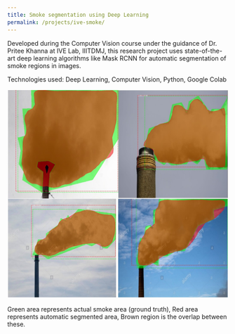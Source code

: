 ```yaml
---
title: Smoke segmentation using Deep Learning
permalink: /projects/ive-smoke/
---
```


Developed during the Computer Vision course under the guidance of Dr. Pritee Khanna at IVE Lab, IIITDMJ, this research project uses state-of-the-art deep learning algorithms like Mask RCNN for automatic segmentation of smoke regions in images.

Technologies used: Deep Learning, Computer Vision, Python, Google Colab

![ive-smoke](/assets/images/ive-smoke.jpg)

Green area represents actual smoke area (ground truth), Red area represents automatic segmented area, Brown region is the overlap between these.